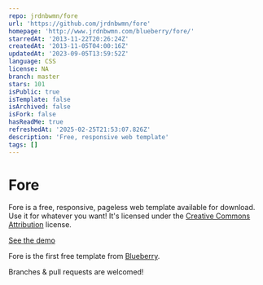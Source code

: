 ```yaml
---
repo: jrdnbwmn/fore
url: 'https://github.com/jrdnbwmn/fore'
homepage: 'http://www.jrdnbwmn.com/blueberry/fore/'
starredAt: '2013-11-22T20:26:24Z'
createdAt: '2013-11-05T04:00:16Z'
updatedAt: '2023-09-05T13:59:52Z'
language: CSS
license: NA
branch: master
stars: 101
isPublic: true
isTemplate: false
isArchived: false
isFork: false
hasReadMe: true
refreshedAt: '2025-02-25T21:53:07.826Z'
description: 'Free, responsive web template'
tags: []
---
```


# Fore

Fore is a free, responsive, pageless web template available for download. Use it for whatever you want! It's licensed under the <a href="http://creativecommons.org/licenses/by/3.0/">Creative Commons Attribution</a> license.

<a href="http://www.jrdnbwmn.com/blueberry/fore/">See the demo</a>

Fore is the first free template from <a href="http://eatablueberry.com">Blueberry</a>.

Branches & pull requests are welcomed!

